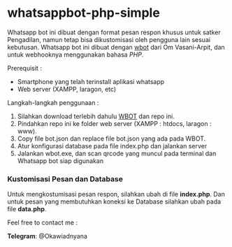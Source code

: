 # whatsappbot-php-simple
Whatsapp bot ini dibuat dengan format pesan respon khusus untuk satker Pengadilan, namun tetap bisa dikustomisasi oleh pengguna lain sesuai kebutusan. Whatsapp bot ini dibuat dengan [wbot](https://github.com/vasani-arpit/WBOT) dari Om Vasani-Arpit, dan untuk webhooknya menggunakan bahasa _PHP_.

Prerequisit :
* Smartphone yang telah terinstall aplikasi whatsapp
* Web server (XAMPP, laragon, etc) 

Langkah-langkah penggunaan :
1. Silahkan download terlebih dahulu [WBOT](https://github.com/vasani-arpit/WBOT) dan repo ini. 
2. Pindahkan repo ini ke folder web server (XAMPP : htdocs, laragon : www).
3. Copy file bot.json dan replace file bot.json yang ada pada WBOT.
4. Atur konfigurasi database pada file index.php dan jalankan server
5. Jalankan wbot.exe, dan scan qrcode yang muncul pada terminal dan Whatsapp bot siap digunakan
 
 ### Kustomisasi Pesan dan Database
 Untuk mengkostumisasi pesan respon, silahkan ubah di file **index.php**. Dan untuk pesan yang membutuhkan koneksi ke Database silahkan ubah pada file **data.php**. 

   Feel free to contact me :

   **Telegram**: @Okawiadnyana
